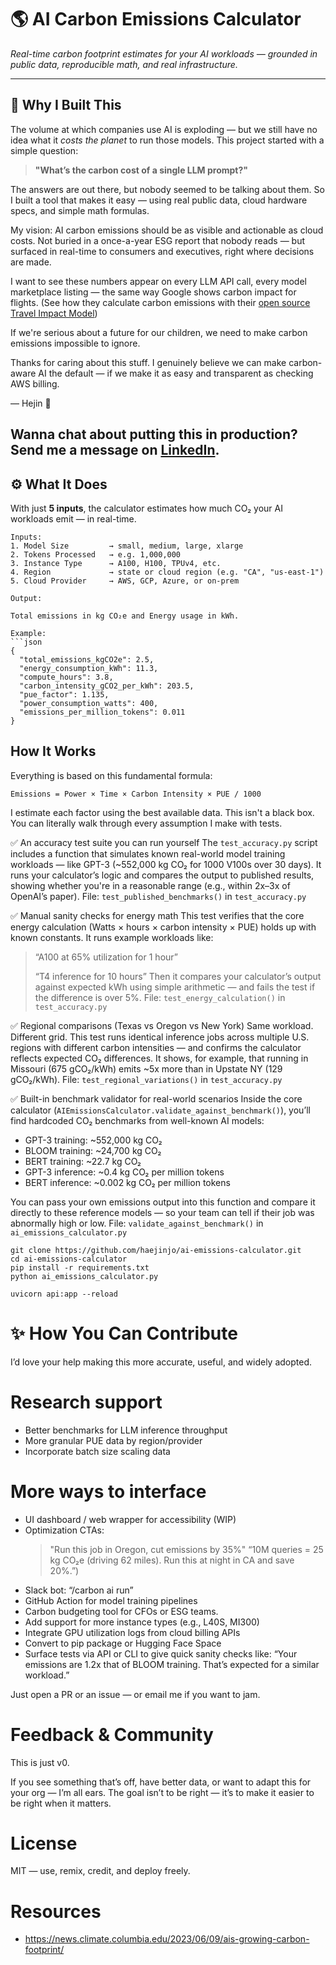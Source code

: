 # 🌎 AI Carbon Emissions Calculator

_Real-time carbon footprint estimates for your AI workloads — grounded in public data, reproducible math, and real infrastructure._

---

## 🧠 Why I Built This

The volume at which companies use AI is exploding — but we still have no idea what it *costs the planet* to run those models. This project started with a simple question:

> **"What’s the carbon cost of a single LLM prompt?"**

The answers are out there, but nobody seemed to be talking about them.
So I built a tool that makes it easy — using real public data, cloud hardware specs, and simple math formulas.

My vision:
AI carbon emissions should be as visible and actionable as cloud costs. Not buried in a once-a-year ESG report that nobody reads — but surfaced in real-time to consumers and executives, right where decisions are made.

I want to see these numbers appear on every LLM API call, every model marketplace listing — the same way Google shows carbon impact for flights. (See how they calculate carbon emissions with their [open source Travel Impact Model](https://travelimpactmodel.org/))

If we're serious about a future for our children, we need to make carbon emissions impossible to ignore.

Thanks for caring about this stuff. I genuinely believe we can make carbon-aware AI the default — if we make it as easy and transparent as checking AWS billing.

— Hejin 🌱


Wanna chat about putting this in production? Send me a message on [LinkedIn](https://www.linkedin.com/in/haejinjo/).
---

## ⚙️ What It Does

With just **5 inputs**, the calculator estimates how much CO₂ your AI workloads emit — in real-time.

```text
Inputs:
1. Model Size         → small, medium, large, xlarge
2. Tokens Processed   → e.g. 1,000,000
3. Instance Type      → A100, H100, TPUv4, etc.
4. Region             → state or cloud region (e.g. "CA", "us-east-1")
5. Cloud Provider     → AWS, GCP, Azure, or on-prem

Output:

Total emissions in kg CO₂e and Energy usage in kWh.

Example:
```json
{
  "total_emissions_kgCO2e": 2.5,
  "energy_consumption_kWh": 11.3,
  "compute_hours": 3.8,
  "carbon_intensity_gCO2_per_kWh": 203.5,
  "pue_factor": 1.135,
  "power_consumption_watts": 400,
  "emissions_per_million_tokens": 0.011
}
```

## How It Works

Everything is based on this fundamental formula:

`Emissions = Power × Time × Carbon Intensity × PUE / 1000`

I estimate each factor using the best available data. 
This isn't a black box. You can literally walk through every assumption I make with tests.

✅ An accuracy test suite you can run yourself
The `test_accuracy.py` script includes a function that simulates known real-world model training workloads — like GPT-3 (~552,000 kg CO₂ for 1000 V100s over 30 days).
It runs your calculator’s logic and compares the output to published results, showing whether you're in a reasonable range (e.g., within 2x–3x of OpenAI’s paper).
File: `test_published_benchmarks()` in `test_accuracy.py`

✅ Manual sanity checks for energy math
This test verifies that the core energy calculation (Watts × hours × carbon intensity × PUE) holds up with known constants.
It runs example workloads like:
> “A100 at 65% utilization for 1 hour”
>
> “T4 inference for 10 hours”
Then it compares your calculator’s output against expected kWh using simple arithmetic — and fails the test if the difference is over 5%.
File: `test_energy_calculation()` in `test_accuracy.py`

✅ Regional comparisons (Texas vs Oregon vs New York)
Same workload. Different grid. This test runs identical inference jobs across multiple U.S. regions with different carbon intensities — and confirms the calculator reflects expected CO₂ differences.
It shows, for example, that running in Missouri (675 gCO₂/kWh) emits ~5x more than in Upstate NY (129 gCO₂/kWh).
File: `test_regional_variations()` in `test_accuracy.py`

✅ Built-in benchmark validator for real-world scenarios
Inside the core calculator (`AIEmissionsCalculator.validate_against_benchmark()`), you’ll find hardcoded CO₂ benchmarks from well-known AI models:

- GPT-3 training: ~552,000 kg CO₂
- BLOOM training: ~24,700 kg CO₂
- BERT training: ~22.7 kg CO₂
- GPT-3 inference: ~0.4 kg CO₂ per million tokens
- BERT inference: ~0.002 kg CO₂ per million tokens

You can pass your own emissions output into this function and compare it directly to these reference models — so your team can tell if their job was abnormally high or low.
File: `validate_against_benchmark()` in `ai_emissions_calculator.py`

```
git clone https://github.com/haejinjo/ai-emissions-calculator.git
cd ai-emissions-calculator
pip install -r requirements.txt
python ai_emissions_calculator.py
```

`uvicorn api:app --reload`

# ✨ How You Can Contribute
I’d love your help making this more accurate, useful, and widely adopted.

# Research support
- Better benchmarks for LLM inference throughput
- More granular PUE data by region/provider
- Incorporate batch size scaling data

# More ways to interface
- UI dashboard / web wrapper for accessibility (WIP)
- Optimization CTAs:
  > "Run this job in Oregon, cut emissions by 35%"
  > “10M queries = 25 kg CO₂e (driving 62 miles). Run this at night in CA and save 20%.”)
- Slack bot: “/carbon ai run”
- GitHub Action for model training pipelines
- Carbon budgeting tool for CFOs or ESG teams.
- Add support for more instance types (e.g., L40S, MI300)
- Integrate GPU utilization logs from cloud billing APIs
- Convert to pip package or Hugging Face Space
- Surface tests via API or CLI to give quick sanity checks like: “Your emissions are 1.2x that of BLOOM training. That’s expected for a similar workload.”

Just open a PR or an issue — or email me if you want to jam.

# Feedback & Community

This is just v0. 

If you see something that’s off, have better data, or want to adapt this for your org — I’m all ears. The goal isn’t to be right — it’s to make it easier to be right when it matters.

# License
MIT — use, remix, credit, and deploy freely.

# Resources
- https://news.climate.columbia.edu/2023/06/09/ais-growing-carbon-footprint/
